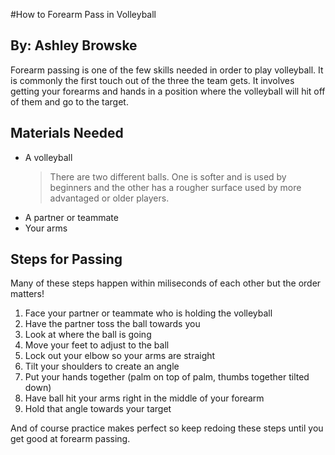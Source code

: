 #How to Forearm Pass in Volleyball
## By: Ashley Browske




Forearm passing is one of the few skills needed in order to play volleyball. It is commonly the first touch out of the three the team gets. It involves getting your forearms and hands in a position where the volleyball will hit off of them and go to the target. 


## Materials Needed

- A volleyball
    >There are two different balls. One is softer and is used by beginners and the other has a rougher surface used by more advantaged or older players.
- A partner or teammate
- Your arms

## Steps for Passing

Many of these steps happen within miliseconds of each other but the order matters!

1. Face your partner or teammate who is holding the volleyball
2. Have the partner toss the ball towards you
3. Look at where the ball is going
4. Move your feet to adjust to the ball
5. Lock out your elbow so your arms are straight
6. Tilt your shoulders to create an angle
7. Put your hands together (palm on top of palm, thumbs together tilted down)
8. Have ball hit your arms right in the middle of your forearm 
9. Hold that angle towards your target

And of course practice makes perfect so keep redoing these steps until you get good at forearm passing.

